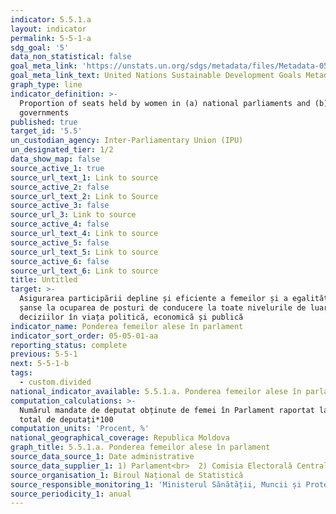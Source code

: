 ```yaml
---
indicator: 5.5.1.a
layout: indicator
permalink: 5-5-1-a
sdg_goal: '5'
data_non_statistical: false
goal_meta_link: 'https://unstats.un.org/sdgs/metadata/files/Metadata-05-05-01.pdf'
goal_meta_link_text: United Nations Sustainable Development Goals Metadata (PDF 4.0 MB)
graph_type: line
indicator_definition: >-
  Proportion of seats held by women in (a) national parliaments and (b) local
  governments
published: true
target_id: '5.5'
un_custodian_agency: Inter-Parliamentary Union (IPU)
un_designated_tier: 1/2
data_show_map: false
source_active_1: true
source_url_text_1: Link to source
source_active_2: false
source_url_text_2: Link to Source
source_active_3: false
source_url_3: Link to source
source_active_4: false
source_url_text_4: Link to source
source_active_5: false
source_url_text_5: Link to source
source_active_6: false
source_url_text_6: Link to source
title: Untitled
target: >-
  Asigurarea participării depline și eficiente a femeilor și a egalității de
  șanse la ocuparea de posturi de conducere la toate nivelurile de luare a
  deciziilor în viața politică, economică și publică
indicator_name: Ponderea femeilor alese în parlament
indicator_sort_order: 05-05-01-aa
reporting_status: complete
previous: 5-5-1
next: 5-5-1-b
tags:
  - custom.divided
national_indicator_available: 5.5.1.a. Ponderea femeilor alese în parlament
computation_calculations: >-
  Numărul mandate de deputat obținute de femei în Parlament raportat la numărul
  total de deputați*100
computation_units: 'Procent, %'
national_geographical_coverage: Republica Moldova
graph_title: 5.5.1.a. Ponderea femeilor alese în parlament
source_data_source_1: Date administrative
source_data_supplier_1: 1) Parlament<br>  2) Comisia Electorală Centrală
source_organisation_1: Biroul Național de Statistică
source_responsible_monitoring_1: 'Ministerul Sănătății, Muncii și Protecției Sociale'
source_periodicity_1: anual
---
```

